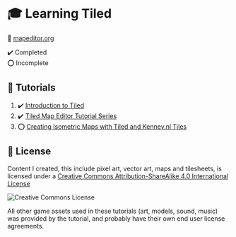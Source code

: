 # :mortar_board: Learning Tiled

:link: [mapeditor.org](https://www.mapeditor.org/)

:heavy_check_mark: Completed  
:o: Incomplete

## :beginner: Tutorials

1. :heavy_check_mark: [Introduction to Tiled](introduction-to-tiled/)
2. :heavy_check_mark: [Tiled Map Editor Tutorial Series](tiled-map-editor-tutorial-series/)
3. :o: [Creating Isometric Maps with Tiled and Kenney.nl Tiles](isometric-maps-tiled-and-kenney/)

## :page_with_curl: License

Content I created, this include pixel art, vector art, maps and tilesheets, is licensed under a [Creative Commons Attribution-ShareAlike 4.0 International License](http://creativecommons.org/licenses/by-sa/4.0/)

![Creative Commons License](https://i.creativecommons.org/l/by-sa/4.0/88x31.png)

All other game assets used in these tutorials (art, models, sound, music) was provided by the tutorial, and probably have their own end user license agreements.
